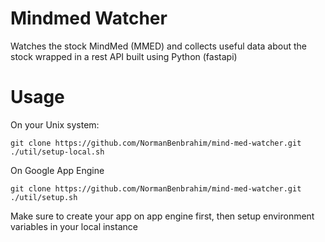 # Mindmed Watcher

Watches the stock MindMed (MMED) and collects useful data about the stock wrapped in a rest API built using Python (fastapi)

# Usage

On your Unix system:
```
git clone https://github.com/NormanBenbrahim/mind-med-watcher.git
./util/setup-local.sh
```

On Google App Engine
```
git clone https://github.com/NormanBenbrahim/mind-med-watcher.git
./util/setup.sh
```

Make sure to create your app on app engine first, then setup environment variables in your local instance